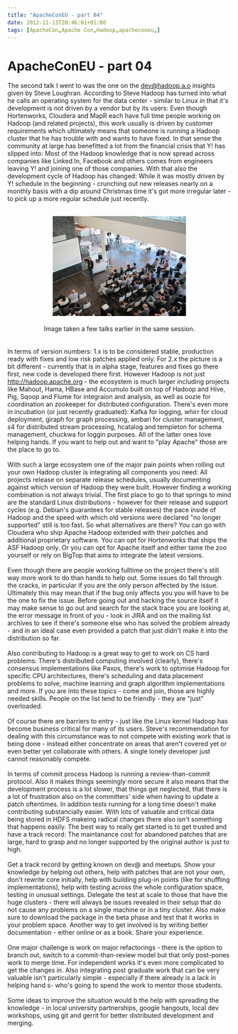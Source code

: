 ```yaml
---
title: "ApacheConEU - part 04"
date: 2012-11-13T20:46:01+01:00
tags: [ApacheCon,Apache Con,Hadoop,apacheconeu,]
---
```


# ApacheConEU - part 04


The second talk I went to was the one on the <a 
href="http://www.slideshare.net/steve_l/inside-hadoopdev">dev@hadoop.a.o insights given by Steve Loughran</a>. 
According to Steve Hadoop has turned into what he calls an operating system for the data center - similar to Linux in 
that it's development is not driven by a vendor but by its users: Even though Hortenworks, Cloudera and MapR each have 
full time people working on Hadoop (and related projects), this work usually is driven by customer requirements which 
ultimately means that someone is running a Hadoop cluster that he has trouble with and wants to have fixed. In that 
sense the community at large has benefitted a lot from the financial crisis that Y! has slipped into: Most of the 
Hadoop knowledge that is now spread across companies like Linked.In, Facebook and others comes from engineers leaving 
Y! and joining one of those companies. With that also the development cycle of Hadoop has changed: While it was mostly 
driven by Y! schedule in the beginning - crunching out new releases nearly on a monthly basis with a dip around 
Christmas time it's got more irregular later - to pick up a more regular schedule just recently.<br><center><br><img 
src="/apache_2013_3.jpg"/><br><br>Image taken a few talks earlier in the same 
session.<br></center><br><br>In terms of version numbers: 1.x is to be considered stable, production ready with fixes 
and low risk patches applied only. For 2.x the picture is a bit different - currently that is in alpha stage, features 
and fixes go there first, new code is developed there first. However Hadoop is not just http://hadoop.apache.org - the 
ecosystem is much larger including projects like Mahout, Hama, HBase and Accumulo built on top of Hadoop and Hive, Pig, 
Sqoop and Flume for integraion and analysis, as well as oozie for coordination an zookeeper for distributed 
configuration. There's even more in incubation (or just recently graduated): Kafka for logging, whirr for cloud 
deployment, giraph for graph processing, ambari for cluster management, s4 for distributed stream processing, hcatalog 
and templeton for schema management, chuckwa for loggin purposes. All of the latter ones love helping hands. If you 
want to help out and want to "play Apache" those are the place to go to.<br><br>With such a large ecosystem one of the 
major pain points when rolling out your own Hadoop cluster is integrating all components you need: All projects release 
on separate release schedules, usually documenting against which version of Hadoop they were built. However finding a 
working combination is not always trivial. The first place to go to that springs to mind are the standard Linux 
distributions - however for their release and support cycles (e.g. Debian's guarantees for stable releases) the pace 
inside of Hadoop and the speed with which old versions were declared "no longer supported" still is too fast. So what 
alternatives are there? You can go with Cloudera who ship Apache Hadoop extended with their patches and additional 
proprietary software. You can opt for Hortenworks that ships the ASF Hadoop only. Or you can opt for Apache itself and 
either tame the zoo yourself or rely on BigTop that aims to integrate the latest versions.<br><br>Even though there are 
people working fulltime on the project there's still way more work to do than hands to help out. Some issues do fall 
through the cracks, in particular if you are the only person affected by the issue. Ultimately this may mean that if 
the bug only affects you you will have to be the one to fix the issue. Before going out and hacking the source itself 
it may make sense to go out and search for the stack trace you are looking at, the error message in front of you - look 
in JIRA and on the mailing list archives to see if there's someone else who has solved the problem already - and in an 
ideal case even provided a patch that just didn't make it into the distribution so far.<br><br>Also contributing to 
Hadoop is a great way to get to work on CS hard problems: There's distributed computing involved (clearly), there's 
consensus implementations like Paxos, there's work to optimise Hadoop for specific CPU architectures, there's 
scheduling and data placement problems to solve, machine learning and graph algorithm implementations and more. If you 
are into these topics - come and join, those are highly needed skills. People on the list tend to be friendly - they 
are "just" overloaded.<br><br>Of course there are barriers to entry - just like the Linux kernel Hadoop has become 
business critical for many of its users. Steve's recommendation for dealing with this circumstance was to not compete 
with existing work that is being done - instead either concentrate on areas that aren't covered yet or even better yet 
collaborate with others. A single lonely developer just cannot reasonably compete.<br><br>In terms of commit process 
Hadoop is running a review-than-commit protocol. Also it makes things seemingly more secure it also means that the 
development process is a lot slower, that things get neglected, that there is a lot of frustration also on the 
committers' side when having to update a patch oftentimes. In addition tests running for a long time doesn't make 
contributing substancially easier. With lots of valuable and critical data being stored in HDFS makeing radical changes 
there also isn't something that happens easily. The best way to really get started is to get trusted and have a track 
record: The maintanance cost for abandoned patches that are large, hard to grasp and no longer supported by the 
original author is just to high.<br><br>Get a track record by getting known on dev@ and meetups. Show your knowledge by 
helping out others, help with patches that are not your own, don't rewrite core initially, help with building plug-in 
points (like for shuffling implementations), help with testing across the whole configuration space, testing in unusual 
settings. Delegate the test at scale to those that have the huge clusters - there will always be issues revealed in 
their setup that do not cause any problems on a single machine or in a tiny cluster. Also make sure to download the 
package in the beta phase and test that it works in your problem space. Another way to get involved is by writing 
better documentation - either online or as a book. Share your experience. <br><br>One major challenge is work on major 
refactorings - there is the option to branch out, switch to a commit-than-review model but that only post-pones work to 
merge time. For independent works it's even more complicated to get the changes in. Also integrating post graduate work 
that can be very valuable isn't particularly simple - especially if there already is a lack in helping hand s- who's 
going to spend the work to mentor those students.<br><br>Some ideas to improve the situation would b the help with 
spreading the knowledge - in local university partnerships, google hangouts, local dev workshops, using git and gerrit 
for better distributed development and merging.
